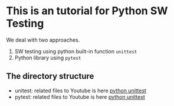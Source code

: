 # This is an tutorial for Python SW Testing
We deal with two approaches.
1. SW testing using python built-in function ```unittest```
2. Python library using ```pytest```

## The directory structure
- unitest: related files to Youtube is here [python unittest](./01_python_builtin_unittest_practice/)
- pytest: related files to Youtube is here [python unittest](./02_pytest_practice/)
